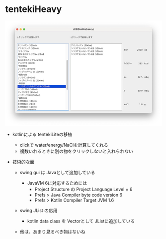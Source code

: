 # tentekiHeavy

![ss](https://github.com/vascarpenter/tentekiHeavy/blob/master/tentekiss.jpg)
- kotlinによる tentekiLiteの移植
  - clickで water/energy/NaClを計算してくれる
  - 複数いれるときに別の物をクリックしないと入れられない
  
- 技術的な面
  - swing gui は Javaとして追加している
    - JavaVM 6に対応するためには
      - Project Structure の Project Language Level = 6
      - Prefs > Java Compiler byte code version 6
      - Prefs > Kotlin Compiler Target JVM 1.6
      
  - swing JList の応用
    - kotlin data class を Vectorとして JListに追加している

  - 他は、あまり見るべき物はないね
